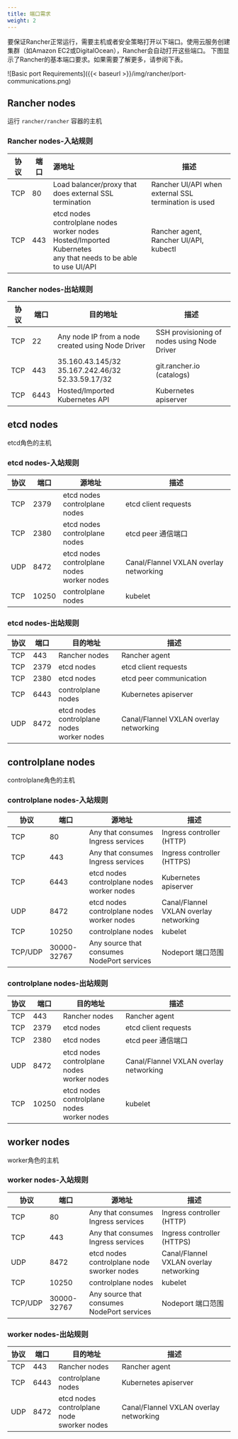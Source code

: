 ```yaml
---
title: 端口需求
weight: 2
---
```


要保证Rancher正常运行，需要主机或者安全策略打开以下端口。使用云服务创建集群（如Amazon EC2或DigitalOcean），Rancher会自动打开这些端口。  下图显示了Rancher的基本端口要求。如果需要了解更多，请参阅下表。

![Basic port Requirements]({{< baseurl >}}/img/rancher/port-communications.png)

## Rancher nodes

运行 `rancher/rancher` 容器的主机

### Rancher nodes-入站规则

| 协议  | 端口  | 源地址                                                       | 描述                                                 |
| ---- | ---- | :----------------------------------------------------------- | ---------------------------------------------------- |
| TCP  | 80   | Load balancer/proxy that does external SSL termination       | Rancher UI/API when external SSL termination is used |
| TCP  | 443  | etcd nodes  <br/>controlplane nodes  <br />worker nodes  <br />Hosted/Imported Kubernetes  <br />any that needs to be able to use UI/API | Rancher agent, Rancher UI/API, kubectl               |

### Rancher nodes-出站规则

| 协议 | 端口 | 目的地址                                                   | 描述                                        |
| ---- | ---- | ---------------------------------------------------------- | ------------------------------------------- |
| TCP  | 22   | Any node IP from a node created using Node Driver          | SSH provisioning of nodes using Node Driver |
| TCP  | 443  | 35.160.43.145/32<br />35.167.242.46/32<br />52.33.59.17/32 | git.rancher.io (catalogs)                   |
| TCP  | 6443 | Hosted/Imported Kubernetes API                             | Kubernetes apiserver                        |

## etcd nodes

etcd角色的主机

### etcd nodes-入站规则

| 协议 | 端口  | 源地址                                               | 描述                                      |
| ---- | ----- | ---------------------------------------------------- | -------------------------------------- |
| TCP  | 2379  | etcd nodes<br />controlplane nodes                   | etcd client requests                   |
| TCP  | 2380  | etcd nodes<br />controlplane nodes                   | etcd peer 通信端口                       |
| UDP  | 8472  | etcd nodes<br />controlplane nodes<br />worker nodes | Canal/Flannel VXLAN overlay networking |
| TCP  | 10250 | controlplane nodes                                   | kubelet                                |

### etcd nodes-出站规则

| 协议 | 端口 | 目的地址                                               | 描述                                    |
| ---- | ---- | ---------------------------------------------------- | -------------------------------------- |
| TCP  | 443  | Rancher nodes                                        | Rancher agent                          |
| TCP  | 2379 | etcd nodes                                           | etcd client requests                   |
| TCP  | 2380 | etcd nodes                                           | etcd peer communication                |
| TCP  | 6443 | controlplane nodes                                   | Kubernetes apiserver                   |
| UDP  | 8472 | etcd nodes<br />controlplane nodes<br />worker nodes | Canal/Flannel VXLAN overlay networking |

## controlplane nodes

controlplane角色的主机

### controlplane nodes-入站规则

| 协议    | 端口        | 源地址                                                 | 描述                                   |
| ------- | ----------- | ---------------------------------------------------- | -------------------------------------- |
| TCP     | 80          | Any that consumes Ingress services                   | Ingress controller (HTTP)              |
| TCP     | 443         | Any that consumes Ingress services                   | Ingress controller (HTTPS)             |
| TCP     | 6443        | etcd nodes<br />controlplane nodes<br />worker nodes | Kubernetes apiserver                   |
| UDP     | 8472        | etcd nodes<br />controlplane nodes<br />worker nodes | Canal/Flannel VXLAN overlay networking |
| TCP     | 10250       | controlplane nodes                                   | kubelet                                |
| TCP/UDP | 30000-32767 | Any source that consumes NodePort services           | Nodeport 端口范围                      |

### controlplane nodes-出站规则

| 协议 | 端口  | 目的地址                                             | 描述                                   |
| ---- | ----- | ---------------------------------------------------- | -------------------------------------- |
| TCP  | 443   | Rancher nodes                                        | Rancher agent                          |
| TCP  | 2379  | etcd nodes                                           | etcd client requests                   |
| TCP  | 2380  | etcd nodes                                           | etcd peer 通信端口                     |
| UDP  | 8472  | etcd nodes<br />controlplane nodes<br />worker nodes | Canal/Flannel VXLAN overlay networking |
| TCP  | 10250 | etcd nodes<br />controlplane nodes<br />worker nodes | kubelet                                |

## worker nodes

worker角色的主机

### worker nodes-入站规则

| 协议    | 端口        | 源地址                                               | 描述                                   |
| ------- | ----------- | ---------------------------------------------------- | -------------------------------------- |
| TCP     | 80          | Any that consumes Ingress services                   | Ingress controller (HTTP)              |
| TCP     | 443         | Any that consumes Ingress services                   | Ingress controller (HTTPS)             |
| UDP     | 8472        | etcd nodes<br />controlplane node<br />sworker nodes | Canal/Flannel VXLAN overlay networking |
| TCP     | 10250       | controlplane nodes                                   | kubelet                                |
| TCP/UDP | 30000-32767 | Any source that consumes NodePort services           | Nodeport 端口范围                      |

### worker nodes-出站规则

| 协议 | 端口 | 目的地址                                             | 描述                                      |
| ---- | ---- | ---------------------------------------------------- | -------------------------------------- |
| TCP  | 443  | Rancher nodes                                        | Rancher agent                          |
| TCP  | 6443 | controlplane nodes                                   | Kubernetes apiserver                   |
| UDP  | 8472 | etcd nodes<br />controlplane node<br />sworker nodes | Canal/Flannel VXLAN overlay networking |
